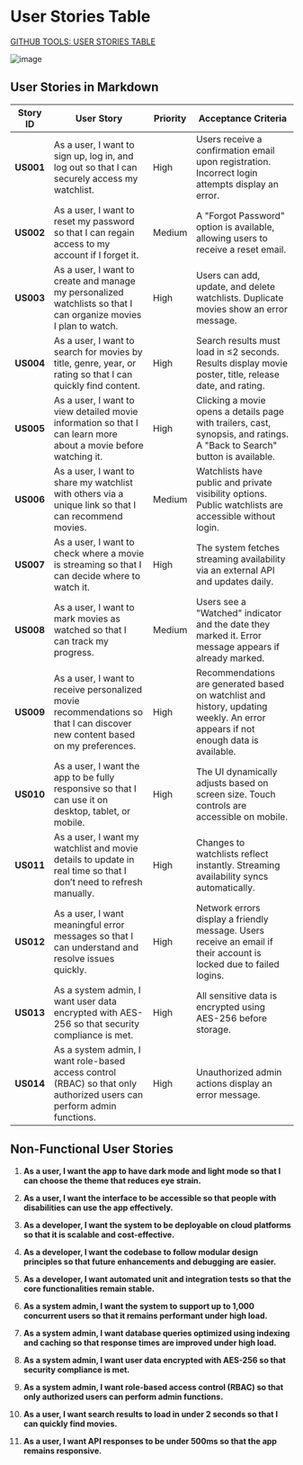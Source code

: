<h1>User Stories Table</h1>

[GITHUB TOOLS: USER STORIES TABLE](https://github.com/users/GrandDadDan/projects/3/views/7)

![image](https://github.com/user-attachments/assets/670da4fb-d143-4f0c-9b2e-ba4afb35d279)


## User Stories in Markdown  

| Story ID | User Story | Priority | Acceptance Criteria |
|----------|------------|----------|---------------------|
| **US001** | As a user, I want to sign up, log in, and log out so that I can securely access my watchlist. | High | Users receive a confirmation email upon registration. Incorrect login attempts display an error. |
| **US002** | As a user, I want to reset my password so that I can regain access to my account if I forget it. | Medium | A "Forgot Password" option is available, allowing users to receive a reset email. |
| **US003** | As a user, I want to create and manage my personalized watchlists so that I can organize movies I plan to watch. | High | Users can add, update, and delete watchlists. Duplicate movies show an error message. |
| **US004** | As a user, I want to search for movies by title, genre, year, or rating so that I can quickly find content. | High | Search results must load in ≤2 seconds. Results display movie poster, title, release date, and rating. |
| **US005** | As a user, I want to view detailed movie information so that I can learn more about a movie before watching it. | High | Clicking a movie opens a details page with trailers, cast, synopsis, and ratings. A "Back to Search" button is available. |
| **US006** | As a user, I want to share my watchlist with others via a unique link so that I can recommend movies. | Medium | Watchlists have public and private visibility options. Public watchlists are accessible without login. |
| **US007** | As a user, I want to check where a movie is streaming so that I can decide where to watch it. | High | The system fetches streaming availability via an external API and updates daily. |
| **US008** | As a user, I want to mark movies as watched so that I can track my progress. | Medium | Users see a "Watched" indicator and the date they marked it. Error message appears if already marked. |
| **US009** | As a user, I want to receive personalized movie recommendations so that I can discover new content based on my preferences. | High | Recommendations are generated based on watchlist and history, updating weekly. An error appears if not enough data is available. |
| **US010** | As a user, I want the app to be fully responsive so that I can use it on desktop, tablet, or mobile. | High | The UI dynamically adjusts based on screen size. Touch controls are accessible on mobile. |
| **US011** | As a user, I want my watchlist and movie details to update in real time so that I don’t need to refresh manually. | High | Changes to watchlists reflect instantly. Streaming availability syncs automatically. |
| **US012** | As a user, I want meaningful error messages so that I can understand and resolve issues quickly. | High | Network errors display a friendly message. Users receive an email if their account is locked due to failed logins. |
| **US013** | As a system admin, I want user data encrypted with AES-256 so that security compliance is met. | High | All sensitive data is encrypted using AES-256 before storage. |
| **US014** | As a system admin, I want role-based access control (RBAC) so that only authorized users can perform admin functions. | High | Unauthorized admin actions display an error message. |

## Non-Functional User Stories

1. **As a user, I want the app to have dark mode and light mode so that I can choose the theme that reduces eye strain.** 

2. **As a user, I want the interface to be accessible so that people with disabilities can use the app effectively.**  

3. **As a developer, I want the system to be deployable on cloud platforms so that it is scalable and cost-effective.**  

4. **As a developer, I want the codebase to follow modular design principles so that future enhancements and debugging are easier.**  

5. **As a developer, I want automated unit and integration tests so that the core functionalities remain stable.**  

6. **As a system admin, I want the system to support up to 1,000 concurrent users so that it remains performant under high load.**  

7. **As a system admin, I want database queries optimized using indexing and caching so that response times are improved under high load.**  

8. **As a system admin, I want user data encrypted with AES-256 so that security compliance is met.**  

9. **As a system admin, I want role-based access control (RBAC) so that only authorized users can perform admin functions.**  

10. **As a user, I want search results to load in under 2 seconds so that I can quickly find movies.**  

11. **As a user, I want API responses to be under 500ms so that the app remains responsive.**
